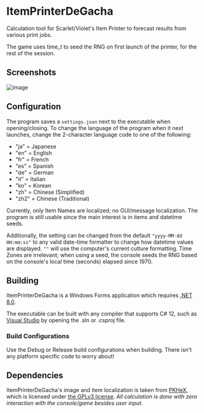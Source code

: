 ItemPrinterDeGacha
=====
Calculation tool for Scarlet/Violet's Item Printer to forecast results from various print jobs.

The game uses time_t to seed the RNG on first launch of the printer, for the rest of the session.

## Screenshots

![image](https://github.com/kwsch/ItemPrinterDeGacha/assets/6393368/855a3056-0506-4fe8-8660-60ab8300a8c1)

## Configuration

The program saves a `settings.json` next to the executable when opening/closing. To change the language of the program when it next launches, change the 2-character language code to one of the following:

* "ja" = Japanese
* "en" = English
* "fr" = French
* "es" = Spanish
* "de" = German
* "it" = Italian
* "ko" = Korean
* "zh" = Chinese (Simplified)
* "zh2" = Chinese (Traditional)

Currently, only Item Names are localized; no GUI/message localization. The program is still usable since the main interest is in items and datetime seeds.

Additionally, the setting can be changed from the default `"yyyy-MM-dd HH:mm:ss"` to any valid date-time formatter to change how datetime values are displayed. `""` will use the computer's current culture formatting. Time Zones are irrelevant; when using a seed, the console seeds the RNG based on the console's local time (seconds) elapsed since 1970.

## Building

ItemPrinterDeGacha is a Windows Forms application which requires [.NET 8.0](https://dotnet.microsoft.com/download/dotnet/8.0).

The executable can be built with any compiler that supports C# 12, such as [Visual Studio](https://visualstudio.microsoft.com/downloads/) by opening the .sln or .csproj file.

### Build Configurations

Use the Debug or Release build configurations when building. There isn't any platform specific code to worry about!

## Dependencies

ItemPrinterDeGacha's image and item localization is taken from [PKHeX](https://github.com/kwsch/pkhex), which is licensed under [the GPLv3 license](https://github.com/kwsch/pkhex/blob/master/LICENSE). *All calculation is done with zero interaction with the console/game besides user input.*
